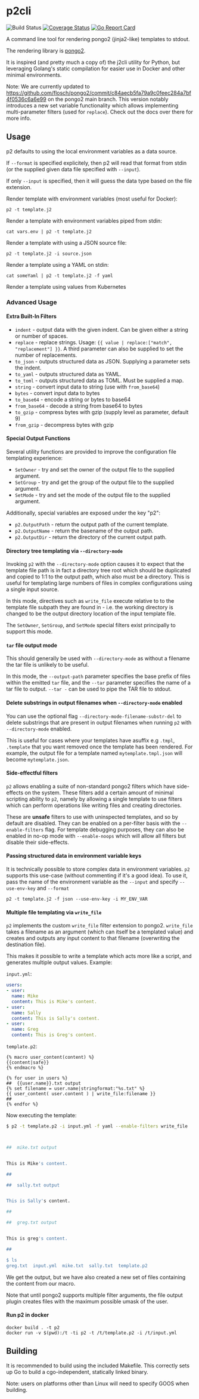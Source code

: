 # p2cli
![Build Status](https://github.com/wrouesnel/p2cli/actions/workflows/release.yml/badge.svg?branch=master)
[![Coverage Status](https://coveralls.io/repos/github/wrouesnel/p2cli/badge.svg?branch=master)](https://coveralls.io/github/wrouesnel/p2cli?branch=master)
[![Go Report Card](https://goreportcard.com/badge/github.com/wrouesnel/p2cli)](https://goreportcard.com/report/github.com/wrouesnel/p2cli)

A command line tool for rendering pongo2 (jinja2-like) templates to stdout.

The rendering library is [pongo2](https://github.com/flosch/pongo2).

It is inspired (and pretty much a copy of) the j2cli utility for Python, but
leveraging Golang's static compilation for easier use in Docker and other
minimal environments.

Note: We are currently updated to https://github.com/flosch/pongo2/commit/c84aecb5fa79a9c0feec284a7bf4f0536c6a6e99
on the pongo2 main branch. This version notably introduces a new set variable 
functionality which allows  implementing multi-parameter filters (used for 
`replace`). Check out the docs over there for more info.

## Usage
p2 defaults to using the local environment variables as a data source.

If `--format` is specified explicitely, then p2 will read that format from
stdin (or the supplied given data file specified with `--input`).

If only `--input` is specified, then it will guess the data type based on the
file extension.

Render template with environment variables (most useful for Docker):
```
p2 -t template.j2
```

Render a template with environment variables piped from stdin:
```
cat vars.env | p2 -t template.j2
```

Render a template with using a JSON source file:
```
p2 -t template.j2 -i source.json
```

Render a template using a YAML on stdin:
```
cat someYaml | p2 -t template.j2 -f yaml
```

Render a template using values from Kubernetes

### Advanced Usage

#### Extra Built-In Filters

* `indent` - output data with the given indent. Can be given either a string or number of spaces.
* `replace` - replace strings. Usage: `{{ value | replace:["match", "replacement"] }}`. A third
  parameter can also be supplied to set the number of replacements.
* `to_json` - outputs structured data as JSON. Supplying a parameter sets the indent.
* `to_yaml` - outputs structured data as YAML.
* `to_toml` - outputs structured data as TOML. Must be supplied a map.
* `string` - convert input data to string (use with `from_base64`)
* `bytes` - convert input data to bytes
* `to_base64` - encode a string or bytes to base64
* `from_base64` - decode a string from base64 to bytes
* `to_gzip` - compress bytes with gzip (supply level as parameter, default 9)
* `from_gzip` - decompress bytes with gzip

#### Special Output Functions

Several utility functions are provided to improve the configuration file
templating experience:

* `SetOwner` - try and set the owner of the output file to the supplied argument.
* `SetGroup` - try and get the group of the output file to the supplied argument.
* `SetMode` - try and set the mode of the output file to the supplied argument.

Additionally, special variables are exposed under the key "p2":

* `p2.OutputPath` - return the output path of the current template.
* `p2.OutputName` - return the basename of the output path.
* `p2.OutputDir` - return the directory of the current output path.

#### Directory tree templating via `--directory-mode`

Invoking `p2` with the `--directory-mode` option causes it to expect that the template file
path is in fact a directory tree root which should be duplicated and copied to
1:1 to the output path, which also must be a directory. This is useful for
templating large numbers of files in complex configurations using a single
input source.

In this mode, directives such as `write_file` execute relative to to the
template file subpath they are found in - i.e. the working directory is
changed to be the output directory location of the input template file. 

The `SetOwner`, `SetGroup`, and `SetMode` special filters exist principally
to support this mode.

#### `tar` file output mode

This should generally be used with `--directory-mode` as without a filename
the tar file is unlikely to be useful.

In this mode, the `--output-path` parameter specifies the base prefix of files
within the emitted `tar` file, and the `--tar` parameter specifies the name
of a tar file to output. `--tar -` can be used to pipe the TAR file to stdout.

#### Delete substrings in output filenames when `--directory-mode` enabled

You can use the optional flag `--directory-mode-filename-substr-del` to delete 
substrings that are present in output filenames when running `p2` with 
`--directory-mode` enabled. 

This is useful for cases where your templates have asuffix e.g `.tmpl`, 
`.template` that you want removed once the template has been rendered. For 
example, the output file for a template named `mytemplate.tmpl.json` will 
become `mytemplate.json`.

#### Side-effectful filters
`p2` allows enabling a suite of non-standard pongo2 filters which have
side-effects on the system. These filters add a certain amount of
minimal scripting ability to `p2`, namely by allowing a single template
to use filters which can perform operations like writing files and
creating directories.

These are __unsafe__ filters to use with uninspected templates, and so
by default are disabled. They can be enabled on a per-filter basis with
the `--enable-filters` flag. For template debugging purposes, they can
also be enabled in no-op mode with `--enable-noops` which will allow
all filters but disable their side-effects.

#### Passing structured data in environment variable keys
It is technically possible to store complex data in environment variables. `p2`
supports this use-case (without commenting if it's a good idea). To use it,
pass the name of the environment variable as the `--input` and specify
`--use-env-key` and `--format`
```
p2 -t template.j2 -f json --use-env-key -i MY_ENV_VAR
```

#### Multiple file templating via `write_file`
`p2` implements the custom `write_file` filter extension to pongo2.
`write_file` takes a filename as an argument (which can itself be a
templated value) and creates and outputs any input content to that
filename (overwriting the destination file).

This makes it possible to write a template which acts more like a
script, and generates multiple output values. Example:

`input.yml`:
```yaml
users:
- user:
  name: Mike
  content: This is Mike's content.
- user:
  name: Sally
  content: This is Sally's content.
- user:
  name: Greg
  content: This is Greg's content.
```

`template.p2`:
```Django
{% macro user_content(content) %}
{{content|safe}}
{% endmacro %}

{% for user in users %}
##  {{user.name}}.txt output
{% set filename = user.name|stringformat:"%s.txt" %}
{{ user_content( user.content ) | write_file:filename }}
##
{% endfor %}
```

Now executing the template:
```sh
$ p2 -t template.p2 -i input.yml -f yaml --enable-filters write_file



##  mike.txt output


This is Mike's content.

##

##  sally.txt output


This is Sally's content.

##

##  greg.txt output


This is greg's content.

##

$ ls
greg.txt  input.yml  mike.txt  sally.txt  template.p2
```

We get the output, but we have also created a new set of files
containing the content from our macro.

Note that until pongo2 supports multiple filter arguments, the file
output plugin creates files with the maximum possible umask of the user.

#### Run p2 in docker
```
docker build . -t p2
docker run -v $(pwd):/t -ti p2 -t /t/template.p2 -i /t/input.yml
```

## Building

It is recommended to build using the included Makefile. This correctly sets up
Go to build a cgo-independent, statically linked binary.

Note: users on platforms other than Linux will need to specify GOOS when
building.
